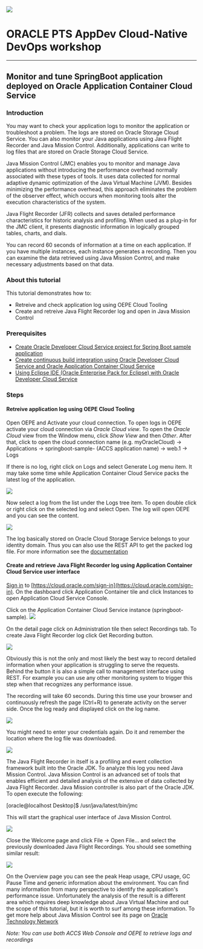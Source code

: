 ![](../common/images/customer.logo.png)
---
# ORACLE PTS AppDev Cloud-Native DevOps workshop #
-----
## Monitor and tune SpringBoot application deployed on Oracle Application Container Cloud Service ##

### Introduction ###
You may want to check your application logs to monitor the application or troubleshoot a problem. The logs are stored on Oracle Storage Cloud Service. You can also monitor your Java applications using Java Flight Recorder and Java Mission Control. Additionally, applications can write to log files that are stored on Oracle Storage Cloud Service.

Java Mission Control (JMC) enables you to monitor and manage Java applications without introducing the performance overhead normally associated with these types of tools. It uses data collected for normal adaptive dynamic optimization of the Java Virtual Machine (JVM). Besides minimizing the performance overhead, this approach eliminates the problem of the observer effect, which occurs when monitoring tools alter the execution characteristics of the system.

Java Flight Recorder (JFR) collects and saves detailed performance characteristics for historic analysis and profiling. When used as a plug-in for the JMC client, it presents diagnostic information in logically grouped tables, charts, and dials.

You can record 60 seconds of information at a time on each application. If you have multiple instances, each instance generates a recording. Then you can examine the data retrieved using Java Mission Control, and make necessary adjustments based on that data.

### About this tutorial ###
This tutorial demonstrates how to:

+ Retreive and check application log using OEPE Cloud Tooling
+ Create and retreive Java Flight Recorder log and open in Java Mission Control

### Prerequisites ###

+ [Create Oracle Developer Cloud Service project for Spring Boot sample application](../springboot-sample/create.devcs.project.md)
+ [Create continuous build integration using Oracle Developer Cloud Service and Oracle Application Container Cloud Service](../springboot-sample/devcs.accs.ci.md)
+ [Using Eclipse IDE (Oracle Enterprise Pack for Eclipse) with Oracle Developer Cloud Service](../oepe/setup.oepe.md)

### Steps ###

#### Retreive application log using OEPE Cloud Tooling ####

Open OEPE and Activate your cloud connection. To open logs in OEPE activate your cloud connection via *Oracle Cloud view*. To open the *Oracle Cloud* view from the Window menu, click *Show View* and then *Other*. After that, click to open the cloud connection name (e.g. myOracleCloud) -> Applications -> springboot-sample-<student id> (ACCS application name) -> web.1 -> Logs

If there is no log, right click on Logs and select Generate Log menu item. It may take some time while Application Container Cloud Service packs the latest log of the application.

![](images/01.monitor.png)

Now select a log from the list under the Logs tree item. To open double click or right click on the selected log and select Open. The log will open OEPE and you can see the content.

![](images/02.monitor.png)

The log basically stored on Oracle Cloud Storage Service belongs to your identity domain. Thus you can also use the REST API to get the packed log file. For more information see the [documentation](http://docs.oracle.com/cloud/latest/apaas_gs/DVCJV/GUID-19455093-3D4E-46AD-B203-37BA1BB51874.htm#DVCJV-GUID-19455093-3D4E-46AD-B203-37BA1BB51874)

#### Create and retrieve Java Flight Recorder log using Application Container Cloud Service user interface ####

[Sign in](../common/sign.in.to.oracle.cloud.md) to [https://cloud.oracle.com/sign-in](https://cloud.oracle.com/sign-in). On the dashboard click Application Container tile and click Instances to open Application Cloud Service Console.


Click on the Application Container Cloud Service instance (springboot-sample<student id>).
![](images/17.accs.console.png)

On the detail page click on Administration tile then select Recordings tab. To create Java Flight Recorder log click Get Recording button.

![](images/03.monitor.png)

Obviously this is not the only and most likely the best way to record detailed information when your application is struggling to serve the requests. Behind the button it is also a simple call to management interface using REST. For example you can use any other monitoring system to trigger this step when that recognizes any performance issue.

The recording will take 60 seconds. During this time use your browser and continuously refresh the page (Ctrl+R) to generate activity on the server side. Once the log ready and displayed click on the log name.

![](images/04.monitor.png)

You might need to enter your credentials again. Do it and remember the location where the log file was downloaded.

![](images/05.monitor.png)

The Java Flight Recorder in itself is a profiling and event collection framework built into the Oracle JDK. To analyze this log you need Java Mission Control. Java Mission Control is an advanced set of tools that enables efficient and detailed analysis of the extensive of data collected by Java Flight Recorder. Java Mission controller is also part of the Oracle JDK. To open execute the following:

  [oracle@localhost Desktop]$ /usr/java/latest/bin/jmc

This will start the graphical user interface of Java Mission Control.

![](images/06.monitor.png)

Close the Welcome page and click File -> Open File... and select the previously downloaded Java Flight Recordings. You should see something similar result:

![](images/07.monitor.png)

On the Overview page you can see the peak Heap usage, CPU usage, GC Pause Time and generic information about the environment. You can find many information from many perspective to identify the application's performance issue. Unfortunately the analysis of the result is a different area which requires deep knowledge about Java Virtual Machine and out the scope of this tutorial, but it is worth to surf among these information. To get more help about Java Mission Control see its page on [Oracle Technology Network](http://www.oracle.com/technetwork/java/javaseproducts/mission-control/java-mission-control-1998576.html)


*Note: You can use both ACCS Web Console and OEPE to retrieve logs and recordings*
